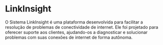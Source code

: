 # LinkInsight
O Sistema LinkInsight é uma plataforma desenvolvida para facilitar a resolução de problemas de conectividade de internet. Ele foi projetado para oferecer suporte aos clientes, ajudando-os a diagnosticar e solucionar problemas com suas conexões de internet de forma autônoma.
